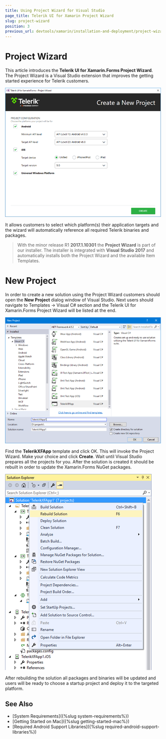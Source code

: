 ```yaml
---
title: Using Project Wizard for Visual Studio
page_title: Telerik UI for Xamarin Project Wizard
slug: project-wizard
position: 3
previous_url: devtools/xamarin/installation-and-deployment/project-wizard
---
```


# Project Wizard

This article introduces the **Telerik UI for Xamarin.Forms Project Wizard**. The Project Wizard is a Visual Studio extension that improves the getting started experience for Telerik customers.

![Visual Studio Project Wizard](../images/visual-studio-project-wizard.png)

It allows customers to select which platform(s) their application targets and the wizard will automatically reference all required Telerik binaries and packages.

>With the minor release R1 **2017.1.10301** the **Project Wizard** is part of our installer. The installer is integrated with **Visual Studio 2017** and automatically installs both the Project Wizard and the available Item Templates.

# New Project

In order to create a new solution using the Project Wizard customers should open the **New Project** dialog window of Visual Studio.
Next users should navigate to Templates -> Visual C# section and the Telerik UI for Xamarin.Forms Project Wizard will be listed at the end.

![Visual Studio New Project](../images/visual-studio-new-project-dialog.png)

Find the **TelerikXFApp** template and click OK. This will invoke the Project Wizard. Make your choice and click **Create**. Wait until Visual Studio prepares all the projects for you. After the solution is created it should be rebuilt in order to update the Xamarin.Forms NuGet packages.

![Newly created solution](../images/visual-studio-created-solution.png)

After rebuilding the solution all packages and binaries will be updated and users will be ready to choose a startup project and deploy it to the targeted platform.


## See Also
- [System Requirements]({%slug system-requirements%})
- [Getting Started on Mac]({%slug getting-started-mac%})
- [Required Android Support Libraries]({%slug required-android-support-libraries%})
